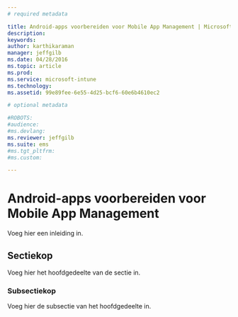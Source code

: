 ```yaml
---
# required metadata

title: Android-apps voorbereiden voor Mobile App Management | Microsoft Intune
description:
keywords:
author: karthikaraman
manager: jeffgilb
ms.date: 04/28/2016
ms.topic: article
ms.prod:
ms.service: microsoft-intune
ms.technology:
ms.assetid: 99e89fee-6e55-4d25-bcf6-60e6b4610ec2

# optional metadata

#ROBOTS:
#audience:
#ms.devlang:
ms.reviewer: jeffgilb
ms.suite: ems
#ms.tgt_pltfrm:
#ms.custom:

---
```


# Android-apps voorbereiden voor Mobile App Management
Voeg hier een inleiding in.

## Sectiekop
Voeg hier het hoofdgedeelte van de sectie in.

### Subsectiekop
Voeg hier de subsectie van het hoofdgedeelte in.



<!--HONumber=May16_HO1-->


